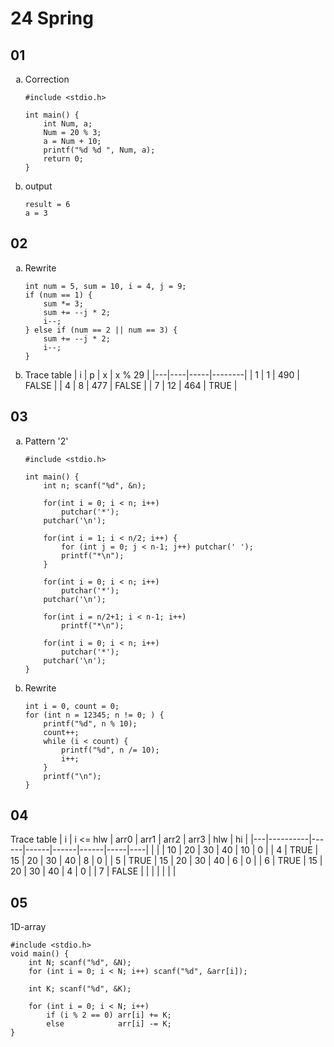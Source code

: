 <style>
ol li {
    list-style-type: lower-alpha;
}
</style>

# 24 Spring

## 01

1. Correction
   ```c:line-numbers
   #include <stdio.h>

   int main() {
       int Num, a;
       Num = 20 % 3;
       a = Num + 10;
       printf("%d %d ", Num, a);
       return 0;
   }
   ```
   
2. output
   ```
   result = 6
   a = 3
   ```


## 02

1. Rewrite
   ```c:line-numbers
   int num = 5, sum = 10, i = 4, j = 9;
   if (num == 1) {
       sum *= 3;
       sum += --j * 2;
       i--;
   } else if (num == 2 || num == 3) {
       sum += --j * 2;
       i--;
   }
   ```

2. Trace table
   | i |  p |   x | x % 29 |
   |---|----|-----|--------|
   | 1 |  1 | 490 | FALSE  |
   | 4 |  8 | 477 | FALSE  |
   | 7 | 12 | 464 | TRUE   |


## 03

1. Pattern '2'
   ```c:line-numbers
   #include <stdio.h>
   
   int main() {
       int n; scanf("%d", &n);
    
       for(int i = 0; i < n; i++)
           putchar('*');
       putchar('\n');
    
       for(int i = 1; i < n/2; i++) {
           for (int j = 0; j < n-1; j++) putchar(' ');
           printf("*\n");
       }
    
       for(int i = 0; i < n; i++)
           putchar('*');
       putchar('\n');
    
       for(int i = n/2+1; i < n-1; i++)
           printf("*\n");
    
       for(int i = 0; i < n; i++)
           putchar('*');
       putchar('\n');
   }
   ```

2. Rewrite
   ```c:line-numbers
   int i = 0, count = 0;
   for (int n = 12345; n != 0; ) {
       printf("%d", n % 10);
       count++;
       while (i < count) {
           printf("%d", n /= 10);
           i++;
       }
       printf("\n");
   }
   ```


## 04

Trace table
| i | i <= hlw | arr0 | arr1 | arr2 | arr3 | hlw | hi |
|---|----------|------|------|------|------|-----|----|
|   |          |   10 |   20 |   30 |   40 |  10 |  0 |
| 4 | TRUE     |   15 |   20 |   30 |   40 |   8 |  0 |
| 5 | TRUE     |   15 |   20 |   30 |   40 |   6 |  0 |
| 6 | TRUE     |   15 |   20 |   30 |   40 |   4 |  0 |
| 7 | FALSE    |      |      |      |      |     |    |


## 05

1D-array

```c:line-numbers
#include <stdio.h>
void main() {
    int N; scanf("%d", &N);
    for (int i = 0; i < N; i++) scanf("%d", &arr[i]);

    int K; scanf("%d", &K);

    for (int i = 0; i < N; i++)
        if (i % 2 == 0) arr[i] += K;
        else            arr[i] -= K;
}
```
